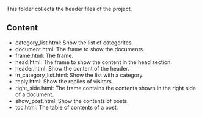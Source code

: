 This folder collects the header files of the project.

## Content

* category_list.html: Show the list of categorites.
* document.html: The frame to show the documents.
* frame.html: The frame.
* head.html: The frame to show the content in the head section.
* header.html: Show the content of the header.
* in_category_list.html: Show the list with a category.
* reply.html: Show the replies of visitors.
* right_side.html: The frame contains the contents shown in the right side of a document.
* show_post.html: Show the contents of posts.
* toc.html: The table of contents of a post.
